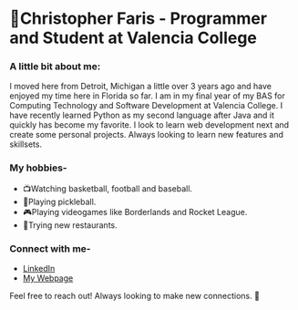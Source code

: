 # 👋Christopher Faris - Programmer and Student at Valencia College

### A little bit about me:

I moved here from Detroit, Michigan a little over 3 years ago and have enjoyed my time here in Florida so far.
I am in my final year of my BAS for Computing Technology and Software Development at Valencia College.
I have recently learned Python as my second language after Java and it quickly has become my favorite. 
I look to learn web development next and create some personal projects. Always looking to learn new features and skillsets.

### My hobbies-

- 📺Watching basketball, football and baseball.
- 🏓Playing pickleball.
- 🎮Playing videogames like Borderlands and Rocket League.
- 🍔Trying new restaurants.

### Connect with me-

- [LinkedIn](https://www.linkedin.com/in/christopher-faris-58145328a/)
- [My Webpage](https://chrisfaris.infinityfreeapp.com/)

Feel free to reach out! Always looking to make new connections. 🙂
